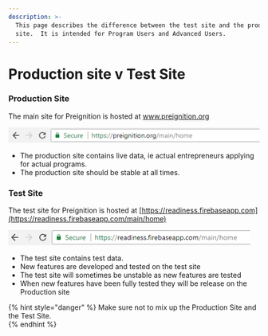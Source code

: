 ```yaml
---
description: >-
  This page describes the difference between the test site and the production
  site.  It is intended for Program Users and Advanced Users.
---
```


# Production site v Test Site

### Production Site

The main site for Preignition is hosted at [www.preignition.org ](https://preignition.org/main/home)

![](../.gitbook/assets/image%20%2837%29.png)

* The production site contains live data, ie actual entrepreneurs applying for actual programs.
* The production site should be stable at all times.

### Test Site

The test site for Preignition is hosted at [https://readiness.firebaseapp.com](https://readiness.firebaseapp.com/main/home)

![](../.gitbook/assets/image%20%2845%29.png)

* The test site contains test data.
* New features are developed and tested on the test site
* The test site will sometimes be unstable as new features are tested
* When new features have been fully tested they will be release on the Production site

{% hint style="danger" %}
Make sure not to mix up the Production Site and the Test Site.  
{% endhint %}

